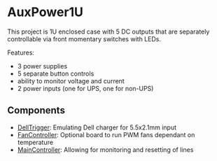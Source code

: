 # AuxPower1U

This project is 1U enclosed case with 5 DC outputs that are separately
controllable via front momentary switches with LEDs.

Features:
* 3 power supplies
* 5 separate button controls
* ability to monitor voltage and current
* 2 power inputs (one for UPS, one for non-UPS)


## Components

* [DellTrigger](src/DellTrigger/README.md): Emulating Dell charger for 5.5x2.1mm input
* [FanController](src/FanController/README.md): Optional board to run PWM fans dependant on temperature
* [MainController](src/MainController/README.md): Allowing for monitoring and resetting of lines
